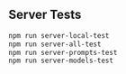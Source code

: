 ## Server Tests

```bash
npm run server-local-test
npm run server-all-test
npm run server-prompts-test
npm run server-models-test
```
